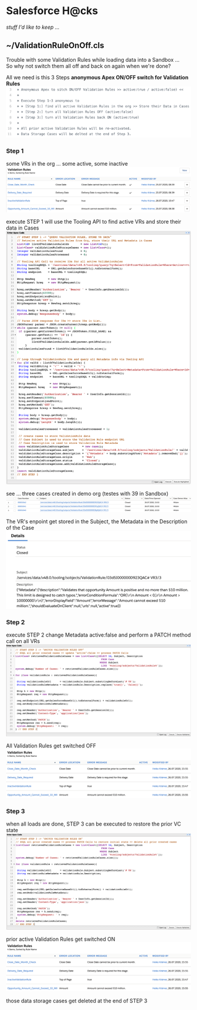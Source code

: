 # Salesforce H@cks
*stuff I'd like to keep …* 

## ~/ValidationRuleOnOff.cls
Trouble with some Validation Rules while loading data into a Sandbox …  
So why not switch them all off and back on again when we're done?

All we need is this 3 Steps **anonymous Apex ON/OFF switch for Validation Rules**  
![comments](https://github.com/HeikoKramer/sfhcks/blob/master/img/comments.png)


### Step 1 
some VRs in the org … some active, some inactive  
![vrBefore](https://github.com/HeikoKramer/sfhcks/blob/master/img/vrBefore.png)

execute STEP 1 will use the Tooling API to find active VRs and store their data in Cases   
![step1](https://github.com/HeikoKramer/sfhcks/blob/master/img/step1.png)

see … three cases created in demo org (testes with 39 in Sandbox)  
![cases](https://github.com/HeikoKramer/sfhcks/blob/master/img/cases.png)

The VR's enpoint get stored in the Subject, the Metadata in the Description of the Case  
![caseDetail](https://github.com/HeikoKramer/sfhcks/blob/master/img/caseDetail.png)


### Step 2
execute STEP 2 change Metadata active:false and perform a PATCH method call on all VRs  
![step2](https://github.com/HeikoKramer/sfhcks/blob/master/img/step2.png)

All Validation Rules get switched OFF  
![vrWhile](https://github.com/HeikoKramer/sfhcks/blob/master/img/vrWhile.png)


### Step 3
when all loads are done, STEP 3 can be executed to restore the prior VC state  
![step3](https://github.com/HeikoKramer/sfhcks/blob/master/img/step3.png)

prior active Validation Rules get switched ON  
![vrWhile](https://github.com/HeikoKramer/sfhcks/blob/master/img/vrWhile.png)

those data storage cases get deleted at the end of STEP 3 
